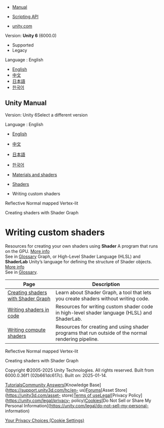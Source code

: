 [](https://docs.unity3d.com)

  * [Manual](../Manual/index.html)
  * [Scripting API](../ScriptReference/index.html)

  * [unity.com](https://unity.com/)

Version: **Unity 6** (6000.0)

  * Supported
  * Legacy

Language : English

  * [English](/Manual/writing-custom-shaders.html)
  * [中文](/cn/current/Manual/writing-custom-shaders.html)
  * [日本語](/ja/current/Manual/writing-custom-shaders.html)
  * [한국어](/kr/current/Manual/writing-custom-shaders.html)

[](https://docs.unity3d.com)

## Unity Manual

Version: Unity 6Select a different version

Language : English

  * [English](/Manual/writing-custom-shaders.html)
  * [中文](/cn/current/Manual/writing-custom-shaders.html)
  * [日本語](/ja/current/Manual/writing-custom-shaders.html)
  * [한국어](/kr/current/Manual/writing-custom-shaders.html)

  * [Materials and shaders](materials-and-shaders.html)
  * [Shaders](Shaders.html)
  * Writing custom shaders

[](shader-ReflectiveBumpedVertexLit.html)

Reflective Normal mapped Vertex-lit

[](shader-graph.html)

Creating shaders with Shader Graph

# Writing custom shaders

Resources for creating your own shaders using **Shader** A program that runs
on the GPU. [More info](Shaders.html)  
See in [Glossary](Glossary.html#Shader) Graph, or High-Level Shader Language
(HLSL) and **ShaderLab** Unity’s language for defining the structure of Shader
objects. [More info](SL-Shader.html)  
See in [Glossary](Glossary.html#ShaderLab).

**Page** | **Description**  
---|---  
[Creating shaders with Shader Graph](shader-graph.html) | Learn about Shader Graph, a tool that lets you create shaders without writing code.  
[Writing shaders in code](shader-writing.html) | Resources for writing custom shader code in high-level shader language (HLSL) and ShaderLab.  
[Writing compute shaders](class-ComputeShader.html) | Resources for creating and using shader programs that run outside of the normal rendering pipeline.  
  
[](shader-ReflectiveBumpedVertexLit.html)

Reflective Normal mapped Vertex-lit

[](shader-graph.html)

Creating shaders with Shader Graph

Copyright ©2005-2025 Unity Technologies. All rights reserved. Built from
6000.0.36f1 (02b661dc617c). Built on: 2025-01-14.

[Tutorials](https://learn.unity.com/)[Community
Answers](https://answers.unity3d.com)[Knowledge
Base](https://support.unity3d.com/hc/en-
us)[Forums](https://forum.unity3d.com)[Asset Store](https://unity3d.com/asset-
store)[Terms of
use](https://docs.unity3d.com/Manual/TermsOfUse.html)[Legal](https://unity.com/legal)[Privacy
Policy](https://unity.com/legal/privacy-
policy)[Cookies](https://unity.com/legal/cookie-policy)[Do Not Sell or Share
My Personal Information](https://unity.com/legal/do-not-sell-my-personal-
information)

[Your Privacy Choices (Cookie Settings)](javascript:void\(0\);)


